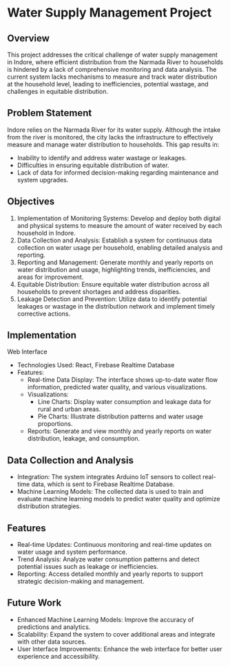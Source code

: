# Water Supply Management Project
## Overview
This project addresses the critical challenge of water supply management in Indore, where efficient distribution from the Narmada River to households is hindered by a lack of comprehensive monitoring and data analysis. The current system lacks mechanisms to measure and track water distribution at the household level, leading to inefficiencies, potential wastage, and challenges in equitable distribution.

## Problem Statement
Indore relies on the Narmada River for its water supply. Although the intake from the river is monitored, the city lacks the infrastructure to effectively measure and manage water distribution to households. This gap results in:

* Inability to identify and address water wastage or leakages.
* Difficulties in ensuring equitable distribution of water.
* Lack of data for informed decision-making regarding maintenance and system upgrades.
## Objectives
1. Implementation of Monitoring Systems: Develop and deploy both digital and physical systems to measure the amount of water received by each household in Indore.
2. Data Collection and Analysis: Establish a system for continuous data collection on water usage per household, enabling detailed analysis and reporting.
3. Reporting and Management: Generate monthly and yearly reports on water distribution and usage, highlighting trends, inefficiencies, and areas for improvement.
4. Equitable Distribution: Ensure equitable water distribution across all households to prevent shortages and address disparities.
5. Leakage Detection and Prevention: Utilize data to identify potential leakages or wastage in the distribution network and implement timely corrective actions.
   
## Implementation
Web Interface
* Technologies Used: React, Firebase Realtime Database
* Features:
  * Real-time Data Display: The interface shows up-to-date water flow information, predicted water quality, and various visualizations.
  * Visualizations:
    * Line Charts: Display water consumption and leakage data for rural and urban areas.
    * Pie Charts: Illustrate distribution patterns and water usage proportions.
  * Reports: Generate and view monthly and yearly reports on water distribution, leakage, and consumption.
## Data Collection and Analysis
* Integration: The system integrates Arduino IoT sensors to collect real-time data, which is sent to Firebase Realtime Database.
* Machine Learning Models: The collected data is used to train and evaluate machine learning models to predict water quality and optimize distribution strategies.
## Features
* Real-time Updates: Continuous monitoring and real-time updates on water usage and system performance.
* Trend Analysis: Analyze water consumption patterns and detect potential issues such as leakage or inefficiencies.
* Reporting: Access detailed monthly and yearly reports to support strategic decision-making and management.

## Future Work
* Enhanced Machine Learning Models: Improve the accuracy of predictions and analytics.
* Scalability: Expand the system to cover additional areas and integrate with other data sources.
* User Interface Improvements: Enhance the web interface for better user experience and accessibility.

